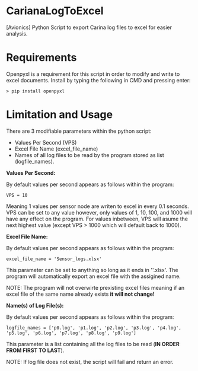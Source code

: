 # CarianaLogToExcel

[Avionics] Python Script to export Carina log files to excel for easier analysis.

# Requirements

Openpyxl is a requirement for this script in order to modify and write to excel documents. Install by typing the following in CMD and pressing enter:	

```
> pip install openpyxl
```

# Limitation and Usage

There are 3 modifiable parameters within the python script:

* Values Per Second (VPS)
* Excel File Name (excel_file_name)
* Names of all log files to be read by the program stored as list (logfile_names).

**Values Per Second:**

By default values per second appears as follows within the program:

```
VPS = 10
```

Meaning 1 values per sensor node are writen to excel in every 0.1 seconds. VPS can be set to any value however, only values of 1, 10, 100, and 1000 will have any effect on the program. For values inbetween, VPS will asume the next highest value (except VPS > 1000 which will default back to 1000).

**Excel File Name:**

By default values per second appears as follows within the program:

```
excel_file_name = 'Sensor_logs.xlsx'
```

This parameter can be set to anything so long as it ends in ''.xlsx'. The program will automatically export an excel file with the assigined name. 

NOTE: The program will not overwirte prexisting excel files meaning if an excel file of the same name already exists **it will not change!**

**Name(s) of Log File(s):**

By default values per second appears as follows within the program:

```
logfile_names = ['p0.log', 'p1.log', 'p2.log', 'p3.log', 'p4.log', 'p5.log', 'p6.log', 'p7.log', 'p8.log', 'p9.log']
```

This parameter is a list containing all the log files to be read (**IN ORDER FROM FIRST TO LAST**).

NOTE: If log file does not exist, the script will fail and return an error.

